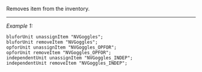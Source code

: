 Removes item from the inventory.


---
*Example 1:*
```sqf
bluforUnit unassignItem "NVGoggles";
bluforUnit removeItem "NVGoggles";
opforUnit unassignItem "NVGoggles_OPFOR";
opforUnit removeItem "NVGoggles_OPFOR";
independentUnit unassignItem "NVGoggles_INDEP";
independentUnit removeItem "NVGoggles_INDEP";
```